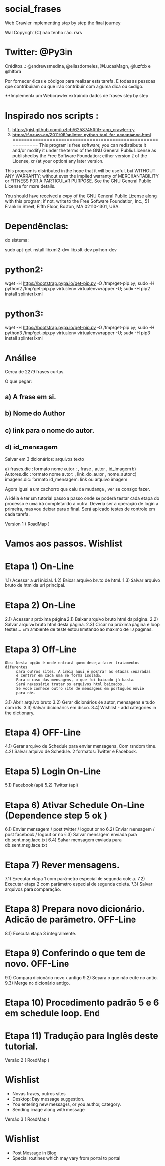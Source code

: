 # social_frases
Web Crawler implementing step by step the final journey

Wal Copyright (C) não tenho não. rsrs 

Twitter: @Py3in
===============

Créditos..:  @andrewsmedina, @eliasdorneles, @LucasMagn, @luzfcb e @hltbra 
 
Por fornecer dicas e códigos para realizar esta tarefa. E todas as pessoas que contribuiram ou que irão contribuir com alguma dica ou código. 

**Implementa um Webcrawler extraindo dados de frases step by step

Inspirado nos scripts : 
============================================================
1) https://gist.github.com/luzfcb/6258745#file-anp_crawler-py
2) https://f.souza.cc/2011/05/splinter-python-tool-for-acceptance.html 
============================================================ 
This program is free software; you can redistribute it and/or
modify it under the terms of the GNU General Public License
as published by the Free Software Foundation; either version 2
of the License, or (at your option) any later version.
 
This program is distributed in the hope that it will be useful,
but WITHOUT ANY WARRANTY; without even the implied warranty of
MERCHANTABILITY or FITNESS FOR A PARTICULAR PURPOSE.  See the
GNU General Public License for more details.
 
You should have received a copy of the GNU General Public License
along with this program; if not, write to the Free Software
Foundation, Inc., 51 Franklin Street, Fifth Floor, Boston, MA  02110-1301, USA.


Dependências:
=============

do sistema:

sudo apt-get install libxml2-dev libxslt-dev python-dev

python2:
========

wget -H https://bootstrap.pypa.io/get-pip.py -O /tmp/get-pip.py; sudo -H python2 /tmp/get-pip.py virtualenv virtualenvwrapper -U; sudo -H pip2 install splinter lxml

python3:
========

wget -H https://bootstrap.pypa.io/get-pip.py -O /tmp/get-pip.py; sudo -H python3 /tmp/get-pip.py virtualenv virtualenvwrapper -U; sudo -H pip3 install splinter lxml

Análise 
=======

Cerca de 2279 frases curtas.

O que pegar:

a) A frase em si.
-----------------
b) Nome do Author
------------------
c) link para o nome do autor.
-----------------------------
d) id_mensagem
---------------

Salvar em 3 dicionários: arquivos texto

a) frases.dic : formato nome autor : , frase , autor , id_imagem 
b) Autores.dic : formato nome autor: , link_do_autor , nome_autor 
c) imagens.dic: formato id_mensagem: link ou arquivo imagem 

Agora igual a um cachorro que caiu da mudança , ver se consigo fazer.

A idéia é ter um tutorial passo a passo onde se poderá testar 
cada etapa do processo e uma irá completando a outra. 
Deveria ser a operação de login a primeira, mas vou deixar para o final. 
Será aplicado testes de controle em cada tarefa. 

Version 1 ( RoadMap ) 

Vamos aos passos. Wishlist
==========================

Etapa 1) On-Line   
=================
1.1) Acessar a url inicial. 
1.2) Baixar arquivo bruto de html.
1.3) Salvar arquivo bruto de html da url principal.
    
Etapa 2) On-Line 
=================
2.1) Acessar a próxima página 
2.1) Baixar arquivo bruto html da página. 
2.2) Salvar arquivo bruto html desta página. 
2.3) Clicar na próxima página e loop testes...
     Em ambiente de teste estou limitando ao máximo de 10 páginas. 
 
Etapa 3) Off-Line
================= 
    Obs: Nesta opção é onde entrará quem deseja fazer tratamentos diferentes
         para outros sites. A idéia aqui é mostrar as etapas separadas 
         e centrar em cada uma de forma isolada. 
         Para o caso das mensagens, o que foi baixado já basta. 
         Será necessário tratar os arquivos html baixados.
         Se você conhece outro site de mensagens em português envie 
         para nós. 
 
3.1) Abrir arquivo bruto
3.2) Gerar dicionários de autor, mensagens e tudo com ids. 
3.3) Salvar dicionários em disco. 
3.4) Wishlist - add categories in the dictionary. 

Etapa 4) OFF-Line 
==================
4.1) Gerar arquivo de Schedule para enviar mensagens. Com random time.  
4.2) Salvar arquivo de Schedule. 2 formatos: Twitter e Facebook.  

Etapa 5) Login On-Line
======================
5.1) Facebook (api) 
5.2) Twitter  (api) 

Etapa 6) Ativar Schedule On-Line  (Dependence step 5 ok )
========================================================= 
6.1) Enviar mensagem / post twitter / logout or no 
6.2) Enviar mensagem / post facebook / logout or no 
6.3) Salvar mensagem enviada para db.sent.msg.face.txt 
6.4) Salvar mensagem enviada para db.sent.msg.face.txt 

Etapa 7) Rever mensagens. 
=========================
7.1) Executar etapa 1 com parâmetro especial de segunda coleta.
7.2) Executar etapa 2 com parâmetro especial de segunda coleta. 
7.3) Salvar arquivos para comparação. 

Etapa 8) Prepara novo dicionário. Adicão de parâmetro. OFF-Line
=============================================================== 
8.1) Executa etapa 3 integralmente. 

Etapa 9) Conferindo o que tem de novo. OFF-Line 
================================================
9.1) Compara dicionário novo x antigo
9.2) Separa o que não exite no antio. 
9.3) Merge no dicionário antigo. 

Etapa 10) Procedimento padrão 5 e 6 em schedule loop. End 
=========================================================

Etapa 11) Tradução para Inglês deste tutorial. 
==============================================

Versão 2 ( RoadMap ) 

Wishlist
========

- Novas frases, outros sites.
- Desktop: Day message suggestion.
- You entering new messages, or you author, category.
- Sending image along with message   

Versão 3 ( RoadMap ) 

Wishlist
========

- Post Message in Blog 
- Special routines which may vary from portal to portal
 
